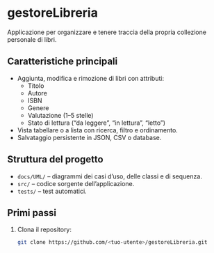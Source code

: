 # gestoreLibreria

Applicazione per organizzare e tenere traccia della propria collezione personale di libri.

## Caratteristiche principali

- Aggiunta, modifica e rimozione di libri con attributi:
  - Titolo
  - Autore
  - ISBN
  - Genere
  - Valutazione (1–5 stelle)
  - Stato di lettura (“da leggere”, “in lettura”, “letto”)
- Vista tabellare o a lista con ricerca, filtro e ordinamento.
- Salvataggio persistente in JSON, CSV o database.

## Struttura del progetto

- `docs/UML/` – diagrammi dei casi d’uso, delle classi e di sequenza.
- `src/` – codice sorgente dell’applicazione.
- `tests/` – test automatici.

## Primi passi

1. Clona il repository:
   ```bash
   git clone https://github.com/<tuo-utente>/gestoreLibreria.git
